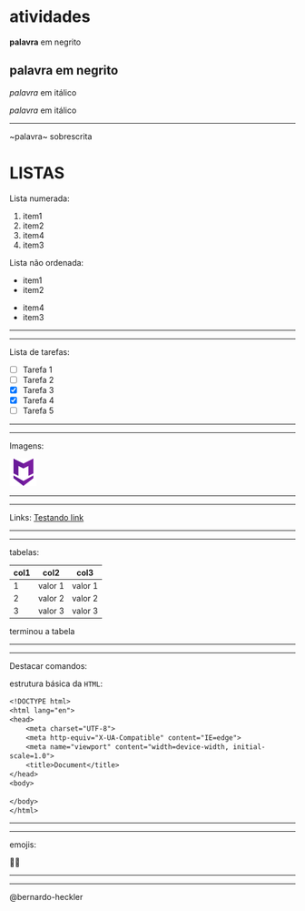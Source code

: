 # atividades


**palavra** em negrito

__palavra__ em negrito
---
*palavra* em itálico

_palavra_ em itálico
***
~palavra~ sobrescrita

# LISTAS

Lista numerada:
1. item1
  1. item2
1. item4
3. item3

Lista não ordenada:
* item1
* item2
- item4
- item3

---
---

Lista de tarefas:

- [ ] Tarefa 1
- [ ] Tarefa 2
- [x] Tarefa 3
- [x] Tarefa 4
- [ ] Tarefa 5

---
---
Imagens:

![texto alternativo](https://github.com/adam-p/markdown-here/raw/master/src/common/images/icon48.png "Logo Title Text 1")

---
---
Links:
[Testando link](https://www.google.com)


---
---
tabelas:

col1 | col2 | col3
---|---|---
1 | valor 1 | valor 1
2 | valor 2 | valor 2
3 | valor 3 | valor 3

terminou a tabela

---
---
Destacar comandos:

estrutura básica da `HTML`:
```
<!DOCTYPE html>
<html lang="en">
<head>
    <meta charset="UTF-8">
    <meta http-equiv="X-UA-Compatible" content="IE=edge">
    <meta name="viewport" content="width=device-width, initial-scale=1.0">
    <title>Document</title>
</head>
<body>
    
</body>
</html>
```


---
---

emojis:

:office_worker:

---
---
@bernardo-heckler
